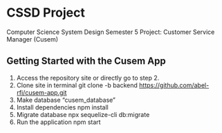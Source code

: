 # CSSD Project

Computer Science System Design Semester 5 Project: Customer Service Manager (Cusem)

## Getting Started with the Cusem App
1. Access the repository site or directly go to step 2.
2. Clone site in terminal
  git clone -b backend https://github.com/abel-rfi/cusem-app.git
3. Make database “cusem_database”
4. Install dependencies
  npm install
5. Migrate database
  npx sequelize-cli db:migrate
6. Run the application
  npm start

